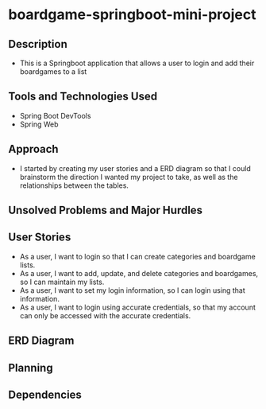 # boardgame-springboot-mini-project

## Description
- This is a Springboot application that allows a user to login and add their boardgames to a list

## Tools and Technologies Used
- Spring Boot DevTools
- Spring Web

## Approach
- I started by creating my user stories and a ERD diagram so that I could brainstorm the direction I wanted my project to take, as well as the relationships between the tables.

## Unsolved Problems and Major Hurdles

## User Stories
- As a user, I want to login so that I can create categories and boardgame lists.
- As a user, I want to add, update, and delete categories and boardgames, so I can maintain my lists.
- As a user, I want to set my login information, so I can login using that information.
- As a user, I want to login using accurate credentials, so that my account can only be accessed with the accurate credentials.

## ERD Diagram

## Planning

## Dependencies